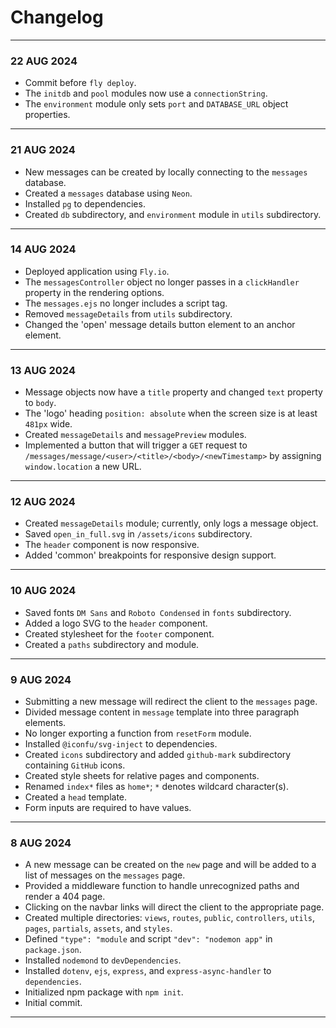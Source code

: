 # Changelog
---
### 22 AUG 2024
- Commit before `fly deploy`.
- The `initdb` and `pool` modules now use a `connectionString`.
- The `environment` module only sets `port` and `DATABASE_URL` object properties.
---
### 21 AUG 2024
- New messages can be created by locally connecting to the `messages` database.
- Created a `messages` database using `Neon`.
- Installed `pg` to dependencies.
- Created `db` subdirectory, and `environment` module in `utils` subdirectory.
---
### 14 AUG 2024
- Deployed application using `Fly.io`.
- The `messagesController` object no longer passes in a `clickHandler` property in the rendering options.
- The `messages.ejs` no longer includes a script tag.
- Removed `messageDetails` from `utils` subdirectory.
- Changed the 'open' message details button element to an anchor element.
---
### 13 AUG 2024
- Message objects now have a `title` property and changed `text` property to `body`.
- The 'logo' heading `position: absolute` when the screen size is at least `481px` wide.
- Created `messageDetails` and `messagePreview` modules.
- Implemented a button that will trigger a `GET` request to `/messages/message/<user>/<title>/<body>/<newTimestamp>` by assigning `window.location` a new URL.
---
### 12 AUG 2024
- Created `messageDetails` module; currently, only logs a message object.
- Saved `open_in_full.svg` in `/assets/icons` subdirectory. 
- The `header` component is now responsive.
- Added 'common' breakpoints for responsive design support.
---
### 10 AUG 2024
- Saved fonts `DM Sans` and `Roboto Condensed` in `fonts` subdirectory.
- Added a logo SVG to the `header` component.
- Created stylesheet for the `footer` component.
- Created a `paths` subdirectory and module.
---
### 9 AUG 2024
- Submitting a new message will redirect the client to the `messages` page.
- Divided message content in `message` template into three paragraph elements.
- No longer exporting a function from `resetForm` module.
- Installed `@iconfu/svg-inject` to dependencies.
- Created `icons` subdirectory and added `github-mark` subdirectory containing `GitHub` icons.
- Created style sheets for relative pages and components.
- Renamed `index*` files as `home*`; `*` denotes wildcard character(s).
- Created a `head` template.
- Form inputs are required to have values.
---
### 8 AUG 2024
- A new message can be created on the `new` page and will be added to a list of messages on the `messages` page.
- Provided a middleware function to handle unrecognized paths and render a 404 page.
- Clicking on the navbar links will direct the client to the appropriate page.
- Created multiple directories: `views`, `routes`, `public`, `controllers`, `utils`, `pages`, `partials`, `assets`, and `styles`.
- Defined `"type": "module` and script `"dev": "nodemon app"` in `package.json`.
- Installed `nodemond` to `devDependencies`.
- Installed `dotenv`, `ejs`, `express`, and `express-async-handler` to `dependencies`.
- Initialized npm package with `npm init`.
- Initial commit.
---